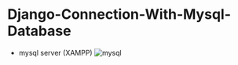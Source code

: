 # Django-Connection-With-Mysql-Database
* mysql server (XAMPP)
![mysql](https://user-images.githubusercontent.com/65563164/181378131-5094958e-6a7d-47c4-a850-eac60ce479d1.PNG)

